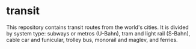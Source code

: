 # transit

This repository contains transit routes from the world's cities. It is divided by system type: subways or metros (U-Bahn), tram and light rail (S-Bahn), cable car and funicular, trolley bus, monorail and maglev, and ferries.
